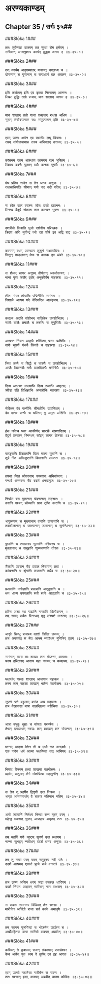 अरण्यकाण्डम्
===============================


## Chapter 35  / सर्गः ३५##


###Slōka 1###


    ततः शूर्पणखा वाक्यम् तत् श्रुत्वा रोम हर्षणम् ।
    सचिवान् अभ्यनुज्ञाय कार्यम् बुद्ध्वा जगाम ह ॥३-३५-१॥


###Slōka 2###


    तत् कार्यम् अनुगम्यांतर् यथावत् उपलभ्य च ।
    दोषाणाम् च गुणानाम् च सम्प्रधार्य बल अबलम् ॥३-३५-२॥


###Slōka 3###


    इति कर्तव्यम् इति एव कृत्वा निश्चयम् आत्मनः ।
    स्थिर बुद्धिः ततो रम्याम् यान शालाम् जगाम ह ॥३-३५-३॥


###Slōka 4###


    यान शालाम् ततो गत्वा प्रच्छन्नम् राक्षस अधिपः ।
    सूतम् संचोदयामास रथः संयुज्यताम् इति ॥३-३५-४॥


###Slōka 5###


    एवम् उक्तः क्षणेन एव सारथिः लघु विक्रमः ।
    रथम् संयोजयामास तस्य अभिमतम् उत्तमम् ॥३-३५-५॥


###Slōka 6###


    कांचनम् रथम् आस्थाय कामगम् रत्न भूषितम् ।
    पिशाच वदनैः युक्तम् खरैः कनक भूषणैः ॥३-३५-६॥


###Slōka 7###


    मेघ प्रतिम नादेन स तेन धनद अनुजः ।
    राक्षसाधिपतिः श्रीमान् ययौ नद नदी पतिम् ॥३-३५-७॥


###Slōka 8###


    स श्वेत वाल व्यजनः श्वेतः छत्रो दशाननः ।
    स्निग्ध वैदूर्य संकाश तप्त कान्चन भूषणः ॥३-३५-८॥


###Slōka 9###


    दशग्रीवो विम्शति भुजो दर्शनीय परिच्छदः ।
    त्रिदश अरिः मुनीन्द्र घ्नो दश शीर्ष इव अद्रि राट् ॥३-३५-९॥


###Slōka 10###


    कामगम् रथम् आस्थाय शुशुभे राक्षसाधिपः ।
    विद्युन् मण्डलवान् मेघः स बलाक इव अंबरे ॥३-३५-१०॥


###Slōka 11###


    स शैलम् सागर अनूपम् वीर्यवान् अवलोकयन् ।
    नाना पुष्प फलैर् वृक्षैर् अनुकीर्णम् सहस्रशः ॥३-३५-११॥


###Slōka 12###


    शीत मंगल तोयाभिः पद्मिनीभिः समंततः ।
    विशालैः आश्रम पदैः वेदिमद्भिः अलंकृतम् ॥३-३५-१२॥


###Slōka 13###


    कदल्य अटवि संशोभम् नालिकेर उपशोभितम् ।
    सालैः तालैः तमालैः च तरुभिः च सुपुष्पितैः ॥३-३५-१३॥


###Slōka 14###


    अत्यन्त नियत आहारैः शोभितम् परम ऋषिभिः ।
    नागैः सुपर्णैः गंधर्वैः किंनरैः च सहस्रशः ॥३-३५-१४॥


###Slōka 15###


    जित कामैः च सिद्धैः च चारणैः च उपशोभितम् ।
    आजैः वैखानसैः माषैः वालखिल्यैः मरीचिपैः ॥३-३५-१५॥


###Slōka 16###


    दिव्य आभरण माल्याभिः दिव्य रूपाभिः आवृतम् ।
    क्रीडा रति विधिज्ञाभिः अप्सरोभिः सहस्रशः ॥३-३५-१६॥


###Slōka 17###


    सेवितम् देव पत्नीभिः श्रीमतीभिः उपासितम् ।
    देव दानव सन्घैः च चरितम् तु अमृत अशिभिः ॥३-३५-१७॥


###Slōka 18###


    हंस क्रौन्च प्लव आकीर्णम् सारसैः संप्रणादितम् ।
    वैदूर्य प्रस्तरम् स्निग्धम् सांद्रम् सागर तेजसा ॥३-३५-१८॥


###Slōka 19###


    पाण्डुराणि विशालानि दिव्य माल्य युतानि च ।
    तूर्य गीत अभिजुष्टानि विमानानि समंततः ॥३-३५-१९॥


###Slōka 20###


    तपसा जित लोकानाम् कामगान् अभिसंपतन् ।
    गन्धर्व अप्सरसः चैव ददर्श धनदानुजः ॥३-३५-२०॥


###Slōka 21###


    निर्यास रस मूलानाम् चंदनानाम् सहस्रशः ।
    वनानि पश्यन् सौम्यानि घ्राण तृप्ति कराणि च ॥३-३५-२१॥


###Slōka 22###


    अगुरूणाम् च मुख्यानाम् वनानि उपवनानि च ।
    तक्कोलानाम् च जात्यानाम् फलानाम् च सुगन्धिनाम् ॥३-३५-२२॥


###Slōka 23###


    पुष्पाणि च तमालस्य गुल्मानि मरिचस्य च ।
    मुक्तानाम् च समूहानि शुष्यमाणानि तीरतः ॥३-३५-२३॥


###Slōka 24###


    शैलानि प्रवरान् चैव प्रवाल निचयान् तथा ।
    कांचनानि च शृंगाणि राजतानि तथैव च ॥३-३५-२४॥


###Slōka 25###


    प्रस्रवाणि मनोज्ञानि प्रसन्नानि अद्भुतानि च ।
    धन धान्य उपपन्नानि स्त्री रत्नैः आवृतानि च ॥३-३५-२५॥


###Slōka 26###


    हस्ति अश्व रथ गाढानि नगराणि विलोकयन् ।
    तम् समम् सर्वतः स्निग्धम् मृदु संस्पर्श मारुतम् ॥३-३५-२६॥


###Slōka 27###


    अनूपे सिन्धु राजस्य ददर्श त्रिदिव उपमम् ।
    तत्र अपश्यत् स मेघ आभम् न्यग्रोधम् मुनिभिर् वृतम् ॥३-३५-२७॥


###Slōka 28###


    समंतात् यस्य ताः शाखाः शत योजनम् आयताः ।
    यस्य हस्तिनम् आदाय महा कायम् च कच्छपम् ॥३-३५-२८॥


###Slōka 29###


    भक्षार्थम् गरुडः शाखाम् आजगाम महाबलः ।
    तस्य ताम् सहसा शाखाम् भारेण पतगोत्तमः ॥३-३५-२९॥


###Slōka 30###


    सुपर्णः पर्ण बहुलाम् बभंज अथ महाबलः ।
    तत्र वैखानसा माषा वालखिल्या मरीचिपाः ॥३-३५-३०॥


###Slōka 31###


    अजा बभूवुः धूम्राः च संगताः परमर्षयः ।
    तेषाम् दयाअर्थम् गरुडः ताम् शाखाम् शत योजनाम् ॥३-३५-३१॥


###Slōka 32###


    भग्नम् आदाय वेगेन तौ च उभौ गज कच्छपौ ।
    एक पादेन धर्म आत्मा भक्षयित्वा तत् आमिषम् ॥३-३५-३२॥


###Slōka 33###


    निषाद विषयम् हत्वा शाखया पतगोत्तमः ।
    प्रहर्षम् अतुलम् लेभे मोक्षयित्वा महामुनीन् ॥३-३५-३३॥


###Slōka 34###


    स तेन तु प्रहर्षेण द्विगुणी कृत विक्रमः ।
    अमृत आनयनार्थम् वै चकार मतिमान् मतिम् ॥३-३५-३४॥


###Slōka 35###


    अयो जालानि निर्मथ्य भित्त्वा रत्न गृहम् वरम् ।
    महेन्द्र भवनात् गुप्तम् आजहार अमृतम् ततः ॥३-३५-३५॥


###Slōka 36###


    तम् महर्षि गणैः जुष्टम् सुपर्ण कृत लक्षणम् ।
    नाम्ना सुभद्रम् न्यग्रोधम् ददर्श धनद अनुजः ॥३-३५-३६॥


###Slōka 37###


    तम् तु गत्वा परम् पारम् समुद्रस्य नदी पतेः ।
    ददर्श आश्रमम् एकांते पुण्ये रम्ये वनांतरे ॥३-३५-३७॥


###Slōka 38###


    तत्र कृष्ण अजिन धरम् जटा वल्कल धारिणम् ।
    ददर्श नियत आहारम् मारीचम् नाम राक्षसम् ॥३-३५-३८॥


###Slōka 39###


    स रावणः समागम्य विधिवत् तेन रक्षसा ।
    मारीचेन अर्चितो राजा सर्व कामैः अमानुषैः ॥३-३५-३९॥


###Slōka 40###


    तम् स्वयम् पूजयित्वा च भोजनेन उदकेन च ।
    अर्थोपहितया वाचा मारीचो वाक्यम् अब्रवीत् ॥३-३५-४०॥


###Slōka 41###


    कच्चित् ते कुशलम् राजन् लंकायाम् राक्षसेश्वर ।
    केन अर्थेन् पुनः त्वम् वै तूर्णम् एव इह आगतः ॥३-३५-४१॥


###Slōka 42###


    एवम् उक्तो महातेजा मारीचेन स रावण ।
    ततः पश्चात् इदम् वाक्यम् अब्रवीत् वाक्य कोविदः ॥३-३५-४२॥


